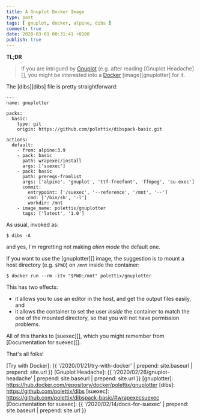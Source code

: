 ```yaml
---
title: A Gnuplot Docker Image
type: post
tags: [ gnuplot, docker, alpine, dibs ]
comment: true
date: 2020-03-01 00:31:41 +0100
publish: true
---
```


**TL;DR**

> If you are intrigued by [Gnuplot][] (e.g. after reading [Gnuplot
> Headache][], you might be interested into a [Docker][]
> [image][gnuplotter] for it.

The [dibs][dibs] file is pretty straightforward:

```
---
name: gnuplotter

packs:
  basic:
    type: git
    origin: https://github.com/polettix/dibspack-basic.git

actions:
  default:
    - from: alpine:3.9
    - pack: basic
      path: wrapexec/install
      args: ['suexec']
    - pack: basic
      path: prereqs-fromlist
      args: ['alpine', 'gnuplot', 'ttf-freefont', 'ffmpeg', 'su-exec']
      commit:
        entrypoint: ['/suexec', '--reference', '/mnt', '--']
        cmd: ['/bin/sh', '-l']
        workdir: /mnt
    - image_name: polettix/gnuplotter
      tags: ['latest', '1.0']
```

As usual, invoked as:

```shell
$ dibs -A
```

and yes, I'm regretting not making *alien mode* the default one.

If you want to use the [gnuplotter][] image, the suggestion is to mount
a host directory (e.g. `$PWD`) on `/mnt` inside the container:

```shell
$ docker run --rm -itv "$PWD:/mnt" polettix/gnuplotter
```

This has two effects:

- it allows you to use an editor in the host, and get the output files
  easily, and
- it allows the container to set the user *inside* the container to
  match the one of the mounted directory, so that you will not have
  permission problems.

All of this thanks to [suexec][], which you might remember from
[Documentation for suexec][].

That's all folks!

[Alpine Linux]: https://www.alpinelinux.org/
[Gnuplot]: http://gnuplot.info/
[Docker]: https://www.docker.com/
[Try with Docker]: {{ '/2020/01/21/try-with-docker' | prepend: site.baseurl | prepend: site.url }}
[Gnuplot Headache]: {{ '/2020/02/26/gnuplot-headache' | prepend: site.baseurl | prepend: site.url }}
[gnuplotter]: https://hub.docker.com/repository/docker/polettix/gnuplotter
[dibs]: https://github.com/polettix/dibs
[suexec]: https://github.com/polettix/dibspack-basic/#wrapexecsuexec
[Documentation for suexec]: {{ '/2020/02/14/docs-for-suexec' | prepend: site.baseurl | prepend: site.url }}
